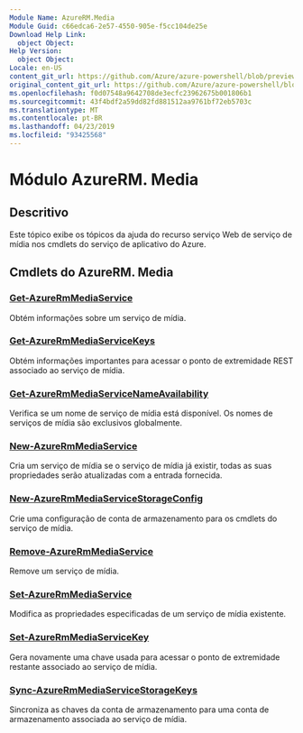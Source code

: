 ```yaml
---
Module Name: AzureRM.Media
Module Guid: c66edca6-2e57-4550-905e-f5cc104de25e
Download Help Link:
  object Object: 
Help Version:
  object Object: 
Locale: en-US
content_git_url: https://github.com/Azure/azure-powershell/blob/preview/src/ResourceManager/Media/Commands.Media/help/AzureRM.Media.md
original_content_git_url: https://github.com/Azure/azure-powershell/blob/preview/src/ResourceManager/Media/Commands.Media/help/AzureRM.Media.md
ms.openlocfilehash: f0d07548a9642708de3ecfc23962675b001806b1
ms.sourcegitcommit: 43f4bdf2a59dd82fd881512aa9761bf72eb5703c
ms.translationtype: MT
ms.contentlocale: pt-BR
ms.lasthandoff: 04/23/2019
ms.locfileid: "93425568"
---
```

# Módulo AzureRM. Media
## Descritivo
Este tópico exibe os tópicos da ajuda do recurso serviço Web de serviço de mídia nos cmdlets do serviço de aplicativo do Azure.

## Cmdlets do AzureRM. Media
### [Get-AzureRmMediaService](Get-AzureRmMediaService.md)
Obtém informações sobre um serviço de mídia.

### [Get-AzureRmMediaServiceKeys](Get-AzureRmMediaServiceKeys.md)
Obtém informações importantes para acessar o ponto de extremidade REST associado ao serviço de mídia.

### [Get-AzureRmMediaServiceNameAvailability](Get-AzureRmMediaServiceNameAvailability.md)
Verifica se um nome de serviço de mídia está disponível.
Os nomes de serviços de mídia são exclusivos globalmente.

### [New-AzureRmMediaService](New-AzureRmMediaService.md)
Cria um serviço de mídia se o serviço de mídia já existir, todas as suas propriedades serão atualizadas com a entrada fornecida.

### [New-AzureRmMediaServiceStorageConfig](New-AzureRmMediaServiceStorageConfig.md)
Crie uma configuração de conta de armazenamento para os cmdlets do serviço de mídia.

### [Remove-AzureRmMediaService](Remove-AzureRmMediaService.md)
Remove um serviço de mídia.

### [Set-AzureRmMediaService](Set-AzureRmMediaService.md)
Modifica as propriedades especificadas de um serviço de mídia existente.

### [Set-AzureRmMediaServiceKey](Set-AzureRmMediaServiceKey.md)
Gera novamente uma chave usada para acessar o ponto de extremidade restante associado ao serviço de mídia.

### [Sync-AzureRmMediaServiceStorageKeys](Sync-AzureRmMediaServiceStorageKeys.md)
Sincroniza as chaves da conta de armazenamento para uma conta de armazenamento associada ao serviço de mídia.

